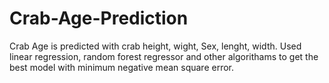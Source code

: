# Crab-Age-Prediction
Crab Age is predicted with crab height, wight, Sex, lenght, width. 
Used linear regression, random forest regressor and other algorithams to get the best model with minimum negative mean square error. 
